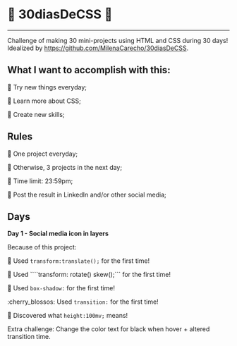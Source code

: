 # :turtle: 30diasDeCSS :turtle: 
----------------------------
Challenge of making 30 mini-projects using HTML and CSS during 30 days!
Idealized by  https://github.com/MilenaCarecho/30diasDeCSS.

## What I want to accomplish with this:
:cherry_blossom: Try new things everyday;

:cherry_blossom: Learn more about CSS;

:cherry_blossom: Create new skills;

## Rules
:cherry_blossom: One project everyday;

:cherry_blossom: Otherwise, 3 projects in the next day;

:cherry_blossom: Time limit: 23:59pm;

:cherry_blossom: Post the result in LinkedIn and/or other social media;

## Days
**Day 1 - Social media icon in layers**

Because of this project:

:cherry_blossom: Used ```transform:translate();``` for the first time!

:cherry_blossom: Used ````transform: rotate() skew();``` for the first time!

:cherry_blossom: Used ```box-shadow:``` for the first time!

:cherry_blossos: Used ```transition:``` for the first time!

:cherry_blossom: Discovered what ```height:100mv;``` means!

Extra challenge:
Change the color text for black when hover + altered transition time.



